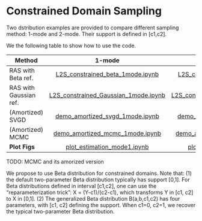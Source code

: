 # Constrained Domain Sampling

Two dstribution examples are provided to compare different sampling method: 1-mode and 2-mode. Their support is defined in [c1,c2].

We the following table to show how to use the code.


| Method | 1-mode  |   2-mode 
|-------------------------|:-------------------------:|:-------------------------:
| RAS with Beta ref. | [L2S_constrained_beta_1mode.ipynb](./L2S_constrained_beta_1mode.ipynb)  |  [L2S_constrained_beta_2mode.ipynb](./L2S_constrained_beta_2mode.ipynb)
| RAS with Gaussian ref. | [L2S_constrained_Gaussian_1mode.ipynb](./L2S_constrained_Gaussian_1mode.ipynb)  |  [L2S_constrained_Gaussian_2mode.ipynb](./L2S_constrained_Gaussian_2mode.ipynb)
| (Amortized) SVGD  | [demo_amortized_svgd_1mode.ipynb](./demo_amortized_svgd_1mode.ipynb)  |  [demo_amortized_svgd_2mode.ipynb](./demo_amortized_svgd_2mode.ipynb)
| (Amortized) MCMC  | [demo_amortized_mcmc_1mode.ipynb](./demo_amortized_mcmc_1mode.ipynb)  |  [demo_amortized_mcmc_2mode.ipynb](./demo_amortized_mcmc_2mode.ipynb)
| **Plot Figs** | [plot_estimation_mode1.ipynb](./plot_estimation_mode1.ipynb)  |  [plot_estimation_mode1.ipynb](./plot_estimation_mode1.ipynb)
   


TODO: MCMC and its amorized version


We propose to use Beta distribution for constrained domains. Note that: (1) the default two-parameter Beta distribution typically has support [0,1]. For Beta distributions defined in interval  [c1,c2],  one can use the “reparameterization trick”: X = (Y-c1)/(c2-c1), which transforms Y in [c1, c2] to X in [0,1]. (2) The generalized Beta distribution B(a,b,c1,c2) has four parameters, with [c1, c2] defining the support. When c1=0, c2=1, we recover the typical two-parameter Beta distribution.
